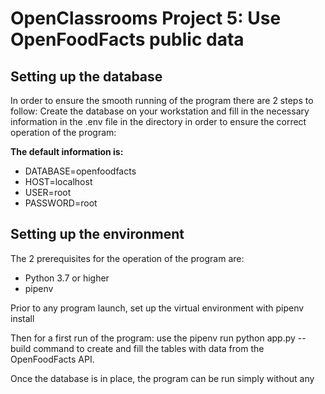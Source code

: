 # OpenClassrooms Project 5: Use OpenFoodFacts public data

## Setting up the database

In order to ensure the smooth running of the program there are 2 steps to follow: Create the database on your workstation and fill in the necessary information in the .env file in the directory in order to ensure the correct operation of the program:

**The default information is:**
- DATABASE=openfoodfacts
- HOST=localhost
- USER=root
- PASSWORD=root

## Setting up the environment 

The 2 prerequisites for the operation of the program are:
- Python 3.7 or higher
- pipenv

Prior to any program launch, set up the virtual environment with pipenv install

Then for a first run of the program: use the pipenv run python app.py --build command to create and fill the tables with data from the OpenFoodFacts API.

Once the database is in place, the program can be run simply without any
